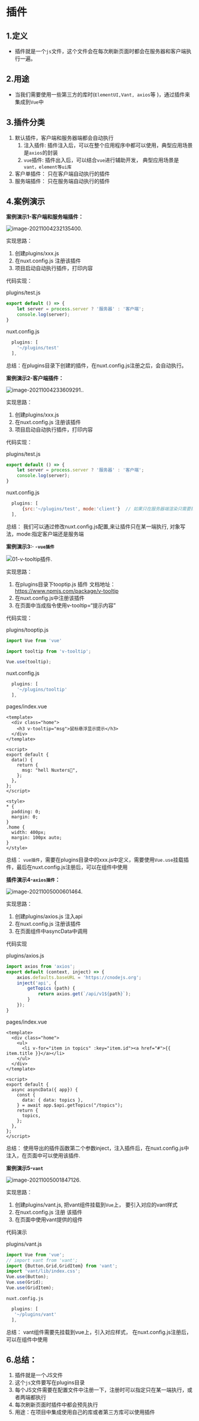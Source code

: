 # 插件

## 1.定义

- 插件就是一个```js```文件，这个文件会在每次刷新页面时都会在服务器和客户端执行一遍。

## 2.用途

- 当我们需要使用一些第三方的库时(```ElementUI,Vant, axios```等 )，通过插件来集成到```Vue```中

## 3.插件分类

1. 默认插件，客户端和服务器端都会自动执行
   1. 注入插件: 插件注入后，可以在整个应用程序中都可以使用，典型应用场景是```axios```的封装
   2. ```vue```插件: 插件出入后，可以结合```vue```进行辅助开发， 典型应用场景是```vant，element等ui库```
2. 客户单插件： 只在客户端自动执行的插件
3. 服务端插件： 只在服务端自动执行的插件



## 4.案例演示

**案例演示1-客户端和服务端插件：**

![image-20211004232135400](images/image-20211004232135400.png).



实现思路：

1. 创建plugins/xxx.js
2. 在nuxt.config.js 注册该插件
3. 项目启动自动执行插件，打印内容



代码实现：

plugins/test.js

```javascript
export default () => {
    let server = process.server ? '服务器' : '客户端';
    console.log(server);
}
```

nuxt.config.js

```javascript
  plugins: [
    '~/plugins/test'
  ],
```



总结：在plugins目录下创建的插件，在nuxt.config.js注册之后，会自动执行。



**案例演示2-客户端插件：**

![image-20211004233609291](images/image-20211004233609291.png)..







实现思路：

1. 创建plugins/xxx.js
2. 在nuxt.config.js 注册该插件
3. 项目启动自动执行插件，打印内容



代码实现：

plugins/test.js

```javascript
export default () => {
    let server = process.server ? '服务器' : '客户端';
    console.log(server);
}
```

nuxt.config.js

```javascript
  plugins: [
      {src:'~/plugins/test', mode:'client'}  // 如果只在服务器端渲染只需要把mode：'server'  如果客户端和服务端都执行，设置mode：’both‘
  ],
```



总结： 我们可以通过修改nuxt.config.js配置,来让插件只在某一端执行, 对象写法，mode:指定客户端还是服务端



**案例演示3:· ```-vue插件```**



![01-v-tooltip插件](images/01-v-tooltip%E6%8F%92%E4%BB%B6.gif).



实现思路：

1. 在plugins目录下tooptip.js 插件   文档地址：https://www.npmjs.com/package/v-tooltip
2. 在nuxt.config.js中注册该插件
3. 在页面中当成指令使用v-tooltip=“提示内容”



代码实现：

plugins/tooptip.js

```javascript
import Vue from 'vue'

import tooltip from 'v-tooltip';

Vue.use(tooltip);
```



nuxt.config.js

```javascript
  plugins: [
    '~/plugins/tooltip'
  ],
```



pages/index.vue

```vue
<template>
  <div class="home">
    <h3 v-tooltip="msg">鼠标悬浮显示提示</h3>
  </div>
</template>

<script>
export default {
  data() {
    return {
      msg: "hell Nuxters👏",
    };
  },
};
</script>

<style>
* {
  padding: 0;
  margin: 0;
}
.home {
  width: 400px;
  margin: 100px auto;
}
</style>
```



总结： ```vue插件```，需要在plugins目录中的xxx.js中定义，需要使用```Vue.use```挂载插件，最后在nuxt.config.js注册后，可以在组件中使用



**插件演示4-```axios插件```：**



![image-20211005000601464](images/image-20211005000601464.png).



实现思路：

1. 创建plugins/axios.js  注入api
2. 在nuxt.config.js 注册该插件
3. 在页面组件中asyncData中调用



代码实现



plugins/axios.js

```javascript
import axios from 'axios';
export default (context, inject) => {
    axios.defaults.baseURL = 'https://cnodejs.org';
    inject('api', {
        getTopics (path) {
            return axios.get(`/api/v1${path}`);
        }
    });
}
```



pages/index.vue

```vue
<template>
  <div class="home">
    <ul>
      <li v-for="item in topics" :key="item.id"><a href="#">{{ item.title }}</a></li>
    </ul>
  </div>
</template>

<script>
export default {
  async asyncData({ app}) {
    const {
      data: { data: topics },
    } = await app.$api.getTopics("/topics");
    return {
      topics,
    };
  },
};
</script>
```



总结： 使用导出的插件函数第二个参数inject，注入插件后，在nuxt.config.js中注入，在页面中可以使用该插件.



**案例演示5-```vant```**

![image-20211005001847126](images/image-20211005001847126.png).





实现思路：

1. 创建plugins/vant.js, 把vant组件挂载到```Vue```上， 要引入对应的vant样式
2. 在nuxt.config.js 注册 该插件
3. 在页面中使用vant提供的组件



代码演示

plugins/vant.js

```javascript
import Vue from 'vue';
// import vant from 'vant';
import {Button,Grid,GridItem} from 'vant';
import 'vant/lib/index.css';
Vue.use(Button);
Vue.use(Grid);
Vue.use(GridItem);
```



```nuxt.config.js```

```javascript
  plugins: [
   '~/plugins/vant'
  ],
```



总结： vant组件需要先挂载到vue上，引入对应样式， 在nuxt.config.js注册后，可以在组件中使用



## 6.总结：

1.  插件就是一个JS文件
2.  这个```js```文件要写在plugins目录
3. 每个JS文件需要在配置文件中注册一下，注册时可以指定只在某一端执行，或者两端都执行
4. 每次刷新页面时插件中都会预先执行
5. 用途：在项目中集成使用自己的库或者第三方库可以使用插件

